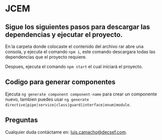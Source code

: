 # JCEM


## Sigue los siguientes pasos para descargar las dependencias y ejecutar el proyecto.

En la carpeta donde colocaste el contenido del archivo rar abre una consola, y ejecuta el comando `npm i`, este comando descargara todas las dependencias que el proyecto requiere.

Despues, ejecuta el comando `npm start` el cual iniciará el proyecto.

## Codigo para generar componentes

Ejecuta `ng generate component component-name` para crear un componente nuevo,
tambien puedes usar `ng generate directive|pipe|service|class|guard|interface|enum|module`.

## Preguntas

Cualquier duda contáctame en: [luis.camacho@decsef.com](mailto:luis.camacho@decsef.com).